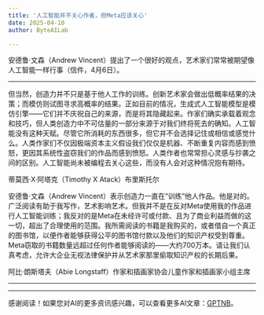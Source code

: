 ```yaml
---
title: '人工智能并不关心作者，但Meta应该关心'
date: 2025-04-10
author: ByteAILab

---
```


安德鲁·文森（Andrew Vincent）提出了一个很好的观点，艺术家们常常被期望像人工智能一样行事（信件，4月6日）。

---
但当然，创造力并不只是基于他人工作的训练。创新艺术家会做出低概率结果的决策；而模仿则试图寻求高概率的结果。正如目前的情况，生成式人工智能模型是模仿引擎——它们并不庆祝自己的来源，而是将其隐藏起来。作家们确实承载着观念和技巧，但人类创造力中不可估量的一部分来源于对我们终将死去的确知。人工智能没有这种天赋。尽管它所消耗的东西很多，但它并不会选择记住或相信或感觉什么。人类作家们不仅因极端资本主义假设我们仅仅是机器、不断重复内容而感到愤怒，更因其系统性盗窃我们的作品而感到愤怒。人类作者也常常担心灵感与抄袭之间的区别。人工智能尚未被编程去关心这些，而没有人会对这种情况抱有期待。

蒂莫西·X·阿塔克（Timothy X Atack）布里斯托尔

安德鲁·文森（Andrew Vincent）表示创造力一直在“训练”他人作品。他是对的。广泛阅读有助于我写作，艺术影响艺术。但我并不是在反对Meta使用我的作品进行人工智能训练；我反对的是Meta在未经许可或付款、且为了商业利益而做的这一切，超出了合理使用的范围。我所需阅读的书籍是我购买的，或者借自一个真正的图书馆，以便作者能够获得公平的图书馆付款以及他们的知识产权受到尊重。Meta窃取的书籍数量远超过任何作者能够阅读的——大约700万本。请让我们认真考虑，允许大企业无视法律保护并从艺术家那里偷取知识产权的长期后果。

阿比·朗斯塔夫（Abie Longstaff）作家和插画家协会儿童作家和插画家小组主席

---
---
感谢阅读！如果您对AI的更多资讯感兴趣，可以查看更多AI文章：[GPTNB](https://gptnb.com)。